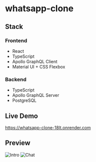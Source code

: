 # whatsapp-clone

## Stack

### Frontend

- React
- TypeScript
- Apollo GraphQL Client
- Material UI + CSS Flexbox

### Backend

- TypeScript
- Apollo GraphQL Server
- PostgreSQL

## Live Demo

https://whatsapp-clone-18lt.onrender.com

## Preview 

![Intro](https://github.com/user-attachments/assets/afaed2a0-798e-409a-8349-61b8fab587a9)
![Chat](https://github.com/user-attachments/assets/681527d4-8c5d-434d-b469-fe455684503c)
